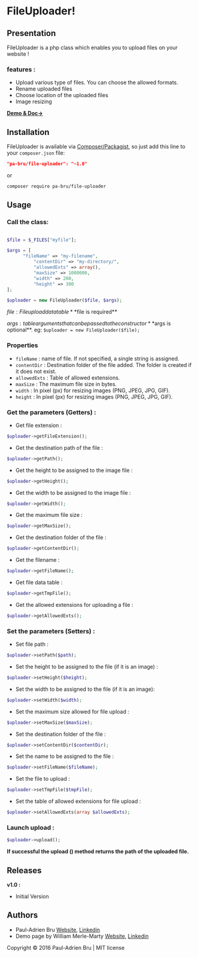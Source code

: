 ﻿# FileUploader!

## Presentation

FileUploader is a php class which enables you to upload files on your website !

### features :
* Upload various type of files. You can choose the allowed formats.
* Rename uploaded files
* Choose location of the uploaded files
* Image resizing

[**Demo & Doc→**][FileUploader]

## Installation

FileUploader is available via [Composer/Packagist](https://packagist.org/packages/pa-bru/file-uploader), so just add this line to your `composer.json` file:

```json
"pa-bru/file-uploader": "~1.0"
```

or

```sh
composer require pa-bru/file-uploader
```

## Usage

### Call the class:

```php

$file = $_FILES["myfile"];

$args = [
	  "fileName" => "my-filename",
          "contentDir" => "my-directory/",
          "allowedExts" => array(),
          "maxSize" => 1000000,
          "width" => 200,
          "height" => 300
];

$uploader = new FileUploader($file, $args);

```

$file : File upload data table
**$file is required**

$args : table arguments that can be passed to the constructor
**$args is optional**. eg: `$uploader = new FileUploader($file);`

### Properties

* `fileName` : name of file. If not specified, a single string is assigned.
* `contentDir` : Destination folder of the file added. The folder is created if it does not exist.
* `allowedExts` : Table of allowed extensions.
* `maxSize` : The maximum file size in bytes.
* `width` : In pixel (px) for resizing images (PNG, JPEG, JPG, GIF).
* `height` : In pixel (px) for resizing images (PNG, JPEG, JPG, GIF).

### Get the parameters (Getters) :

* Get file extension :
```php
$uploader->getFileExtension();
```
* Get the destination path of the file :
```php
$uploader->getPath();
```
* Get the height to be assigned to the image file :
```php
$uploader->getHeight();
```
* Get the width to be assigned to the image file :
```php
$uploader->getWidth();
```
* Get the maximum file size :
```php
$uploader->getMaxSize();
```
* Get the destination folder of the file :
```php
$uploader->getContentDir();
```
* Get the filename :
```php
$uploader->getFileName();
```
* Get file data table :
```php
$uploader->getTmpFile();
```
* Get the allowed extensions for uploading a file :
```php
$uploader->getAllowedExts();
```

### Set the parameters (Setters) :

* Set file path :
```php
$uploader->setPath($path);
```
* Set the height to be assigned to the file (if it is an image) :
```php
$uploader->setHeight($height);
```
* Set the width to be assigned to the file (if it is an image):
```php
$uploader->setWidth($width);
```
* Set the maximum size allowed for file upload :
```php
$uploader->setMaxSize($maxSize);
```
* Set the destination folder of the file :
```php
$uploader->setContentDir($contentDir);
```
* Set the name to be assigned to the file :
```php
$uploader->setFileName($fileName);
```
* Set the file to upload :
```php
$uploader->setTmpFile($tmpFile);
```
* Set the table of allowed extensions for file upload :
```php
$uploader->setAllowedExts(array $allowedExts);
```

### Launch upload :

```php
$uploader->upload();
```
**If successful the upload () method returns the path of the uploaded file.**


## Releases

**v1.0 :**
* Initial Version


## Authors

* Paul-Adrien Bru [Website][portfolio], [Linkedin][linkedin]
* Demo page by William Merle-Marty [Website][willPortfolio], [Linkedin][willLinkedin]

Copyright © 2016 Paul-Adrien Bru | MIT license

  [portfolio]: http://pa-bru.fr "Visit My Portfolio"  
  [linkedin]: https://fr.linkedin.com/in/pauladrienbru "Visit My Linkedin"
  [FileUploader]: http://bru.etudiant-eemi.com/perso/tp-upload-eemi-bru-merle-marty/demo/ "Demo of FileUploader"
  [willLinkedin]: https://fr.linkedin.com/in/williammerlemarty "Visit William Linkedin"
  [willPortfolio]: http://william-merlemarty.fr/fr/index.php "Visit William Portfolio"